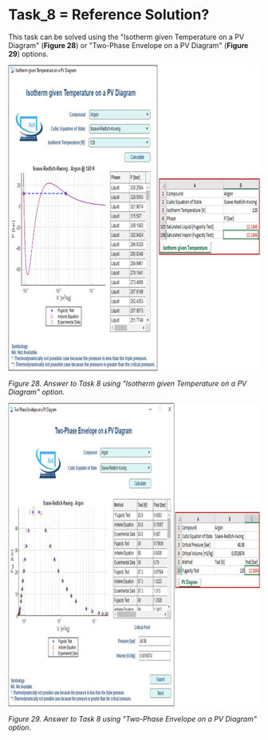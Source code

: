 # Task_8 = Reference Solution?

This task can be solved using the "Isotherm given Temperature on a PV Diagram" (**Figure 28**) or "Two-Phase Envelope on a PV Diagram" (**Figure 29**) options.

<img src="https://github.com/IMClick-Project/IQ/blob/main/Cubic%20Equations%20of%20State%20Simulator/MATLAB%20Grader/Assignment%202/Problem%202/Assessment%20and%20Code/T2-8-1.jpg" width="853" height="611">

*Figure 28. Answer to Task 8 using "Isotherm given Temperature on a PV Diagram" option.*

<img src="https://github.com/IMClick-Project/IQ/blob/main/Cubic%20Equations%20of%20State%20Simulator/MATLAB%20Grader/Assignment%202/Problem%202/Assessment%20and%20Code/T2-8-2.jpg" width="1016" height="606">

*Figure 29. Answer to Task 8 using "Two-Phase Envelope on a PV Diagram" option.*